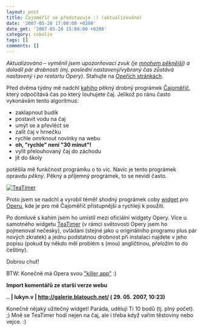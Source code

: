 ```yaml
---
layout: post
title: Čajoměřič se představuje :) (aktualizováno)
date: '2007-05-28 17:00:00 +0200'
date_gmt: '2007-05-28 15:00:00 +0200'
category: cokoliv
tags: []
comments: []
---
```

<p><em>Aktualizováno &ndash; vyměnil jsem upozorňovací zvuk (je <a href="http://freesound.iua.upf.edu/samplesViewSingle.php?id=12684">mnohem pěknější</a>) a doladil pár drobností (mj. poslední nastavený/vybraný čas zůstává nastavený i po restartu Opery).</em> Stahujte na <a href="http://widgets.opera.com/widget/6897">Opeřích stránkách</a>.</p>
<p>Před dvěma týdny mě nadchl <a href="http://kahi.cz/">kahiho</a> pěkný drobný prográmek <a href="http://kahi.cz/blog/cajomeric-se-predstavuje">Čajoměřič</a>, který odpočítává čas po který louhujete čaj. Jelikož po ránu často vykonávám tento algoritmus:</p>
<ul>
<li>zaklapnout budík</li>
<li>postavit vodu na čaj</li>
<li>umýt se a převléct se</li>
<li>zalít čaj v hrnečku</li>
<li>rychle omrknout novinky na webu</li>
<li><strong>oh, "rychle" není "30 minut"!</strong></li>
<li>vylít přelouhovaný čaj do záchodu</li>
<li>jít do školy</li>
</ul>
<p>potěšila mě funkčnost prográmku o to víc. Navíc je tento prográmek opravdu <em>pěkný</em>. Pěkný a příjemný prográmek, to se nevidí často.</p>
<div >
<a href="http://widgets.opera.com/widget/6897"><img src="%base_url%/assets/old-images/teatimer_img.png" alt="TeaTimer"></a>
</div>
<p>Proto jsem se nadchl a vyrobil téměř shodný prográmek coby <a href="http://widgets.opera.com/widget/6897">widget</a> pro <a href="http://opera.com/">Operu</a>, kde je pro mě Čajoměřič přístupnější a rychleji k použití.</p>
<p>Po domluvě s kahim jsem ho umístil mezi oficiální widgety Opery. Více u samotného widgetu <a href="http://widgets.opera.com/widget/6897">TeaTimer</a> (v rámci světovosti Opery jsem ho pojmenoval nečesky), ovládání (stejné jako u originálního programu plus pár nových zkratek) a jednu podstatnou drobnost při instalaci najdete v jeho popisu (pokud by někdo měl problém s (mou) angličtinou, přeložím to do češtiny).</p>
<p>Dobrou chuť!</p>
<p>BTW: Konečně má Opera svou <a href="http://en.wikipedia.org/wiki/Killer_application">"killer app"</a> :)</p>
<div class="import-komentaru">
<p><strong>Import komentářů ze starší verze webu</strong></p>
<div class="comment">
<p style="font-weight:bold"><span class="compredmet">..</span> | <span class="comname">lukyn.v</span> |  <a href="http://galerie.blatouch.net/">http://galerie.blatouch.net/</a> (&nbsp;29.&nbsp;05.&nbsp;2007,&nbsp;10:23)</p>
<p>Konečně nějaký užitečný widget! Paráda, uděluji Ti 10 bodů (tj. plný počet). ;) Mně se TeaTimer hodí nejen na čaj, ale i třeba když vařim těstoviny nebo vejce. :) </p>
</div>
</div>
